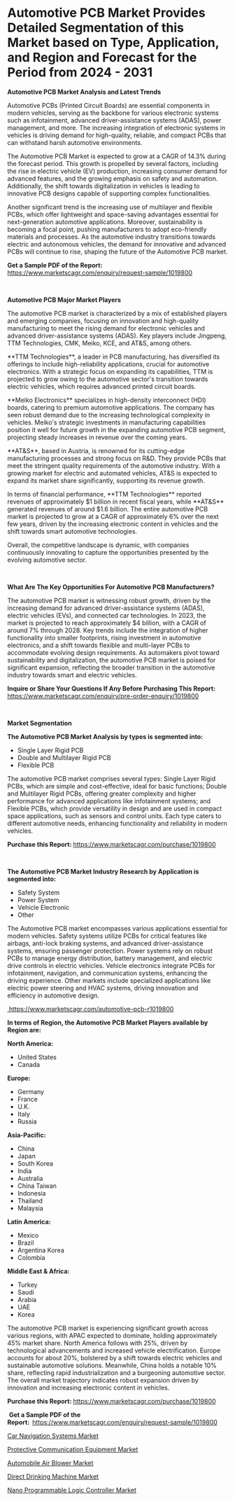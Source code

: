 <p><h1>Automotive PCB Market Provides Detailed Segmentation of this Market based on Type, Application, and Region and Forecast for the Period from 2024 - 2031</h1></p><p><strong>Automotive PCB Market Analysis and Latest Trends</strong></p>
<p><p>Automotive PCBs (Printed Circuit Boards) are essential components in modern vehicles, serving as the backbone for various electronic systems such as infotainment, advanced driver-assistance systems (ADAS), power management, and more. The increasing integration of electronic systems in vehicles is driving demand for high-quality, reliable, and compact PCBs that can withstand harsh automotive environments.</p><p>The Automotive PCB Market is expected to grow at a CAGR of 14.3% during the forecast period. This growth is propelled by several factors, including the rise in electric vehicle (EV) production, increasing consumer demand for advanced features, and the growing emphasis on safety and automation. Additionally, the shift towards digitalization in vehicles is leading to innovative PCB designs capable of supporting complex functionalities.</p><p>Another significant trend is the increasing use of multilayer and flexible PCBs, which offer lightweight and space-saving advantages essential for next-generation automotive applications. Moreover, sustainability is becoming a focal point, pushing manufacturers to adopt eco-friendly materials and processes. As the automotive industry transitions towards electric and autonomous vehicles, the demand for innovative and advanced PCBs will continue to rise, shaping the future of the Automotive PCB market.</p></p>
<p><strong>Get a Sample PDF of the Report:&nbsp;</strong> <a href="https://www.marketscagr.com/enquiry/request-sample/1019800?utm_campaign=1610&utm_medium=2&utm_source=Github&utm_content=ia&utm_term=02112024&utm_id=automotive-pcb">https://www.marketscagr.com/enquiry/request-sample/1019800</a></p>
<p>&nbsp;</p>
<p><strong>Automotive PCB Major Market Players</strong></p>
<p><p>The automotive PCB market is characterized by a mix of established players and emerging companies, focusing on innovation and high-quality manufacturing to meet the rising demand for electronic vehicles and advanced driver-assistance systems (ADAS). Key players include Jingpeng, TTM Technologies, CMK, Meiko, KCE, and AT&S, among others.</p><p>**TTM Technologies**, a leader in PCB manufacturing, has diversified its offerings to include high-reliability applications, crucial for automotive electronics. With a strategic focus on expanding its capabilities, TTM is projected to grow owing to the automotive sector's transition towards electric vehicles, which requires advanced printed circuit boards.</p><p>**Meiko Electronics** specializes in high-density interconnect (HDI) boards, catering to premium automotive applications. The company has seen robust demand due to the increasing technological complexity in vehicles. Meiko's strategic investments in manufacturing capabilities position it well for future growth in the expanding automotive PCB segment, projecting steady increases in revenue over the coming years.</p><p>**AT&S**, based in Austria, is renowned for its cutting-edge manufacturing processes and strong focus on R&D. They provide PCBs that meet the stringent quality requirements of the automotive industry. With a growing market for electric and automated vehicles, AT&S is expected to expand its market share significantly, supporting its revenue growth.</p><p>In terms of financial performance, **TTM Technologies** reported revenues of approximately $1 billion in recent fiscal years, while **AT&S** generated revenues of around $1.6 billion. The entire automotive PCB market is projected to grow at a CAGR of approximately 6% over the next few years, driven by the increasing electronic content in vehicles and the shift towards smart automotive technologies.</p><p>Overall, the competitive landscape is dynamic, with companies continuously innovating to capture the opportunities presented by the evolving automotive sector.</p></p>
<p>&nbsp;</p>
<p><strong>What Are The Key Opportunities For Automotive PCB Manufacturers?</strong></p>
<p><p>The automotive PCB market is witnessing robust growth, driven by the increasing demand for advanced driver-assistance systems (ADAS), electric vehicles (EVs), and connected car technologies. In 2023, the market is projected to reach approximately $4 billion, with a CAGR of around 7% through 2028. Key trends include the integration of higher functionality into smaller footprints, rising investment in automotive electronics, and a shift towards flexible and multi-layer PCBs to accommodate evolving design requirements. As automakers pivot toward sustainability and digitalization, the automotive PCB market is poised for significant expansion, reflecting the broader transition in the automotive industry towards smart and electric vehicles.</p></p>
<p><strong>Inquire or Share Your Questions If Any Before Purchasing This Report:</strong> <a href="https://www.marketscagr.com/enquiry/pre-order-enquiry/1019800?utm_campaign=1610&utm_medium=2&utm_source=Github&utm_content=ia&utm_term=02112024&utm_id=automotive-pcb">https://www.marketscagr.com/enquiry/pre-order-enquiry/1019800</a></p>
<p>&nbsp;</p>
<p><strong>Market Segmentation</strong></p>
<p><strong>The Automotive PCB Market Analysis by types is segmented into:</strong></p>
<p><ul><li>Single Layer Rigid PCB</li><li>Double and Multilayer Rigid PCB</li><li>Flexible PCB</li></ul></p>
<p><p>The automotive PCB market comprises several types: Single Layer Rigid PCBs, which are simple and cost-effective, ideal for basic functions; Double and Multilayer Rigid PCBs, offering greater complexity and higher performance for advanced applications like infotainment systems; and Flexible PCBs, which provide versatility in design and are used in compact space applications, such as sensors and control units. Each type caters to different automotive needs, enhancing functionality and reliability in modern vehicles.</p></p>
<p><strong>Purchase this Report:&nbsp;</strong><a href="https://www.marketscagr.com/purchase/1019800?utm_campaign=1610&utm_medium=2&utm_source=Github&utm_content=ia&utm_term=02112024&utm_id=automotive-pcb">https://www.marketscagr.com/purchase/1019800</a></p>
<p>&nbsp;</p>
<p><strong>The Automotive PCB Market Industry Research by Application is segmented into:</strong></p>
<p><ul><li>Safety System</li><li>Power System</li><li>Vehicle Electronic</li><li>Other</li></ul></p>
<p><p>The Automotive PCB market encompasses various applications essential for modern vehicles. Safety systems utilize PCBs for critical features like airbags, anti-lock braking systems, and advanced driver-assistance systems, ensuring passenger protection. Power systems rely on robust PCBs to manage energy distribution, battery management, and electric drive controls in electric vehicles. Vehicle electronics integrate PCBs for infotainment, navigation, and communication systems, enhancing the driving experience. Other markets include specialized applications like electric power steering and HVAC systems, driving innovation and efficiency in automotive design.</p></p>
<p><a href="https://www.marketscagr.com/automotive-pcb-r1019800?utm_campaign=1610&utm_medium=2&utm_source=Github&utm_content=ia&utm_term=02112024&utm_id=automotive-pcb">&nbsp;https://www.marketscagr.com/automotive-pcb-r1019800</a></p>
<p><strong>In terms of Region, the Automotive PCB Market Players available by Region are:</strong></p>
<p>
    <p> <strong> North America: </strong>
        <ul>
            <li>United States</li>
            <li>Canada</li>
        </ul>
        </p> 
    <p> <strong> Europe: </strong>
        <ul>
            <li>Germany</li>
            <li>France</li>
            <li>U.K.</li>
            <li>Italy</li>
            <li>Russia</li>
        </ul>
        </p> 
    <p> <strong> Asia-Pacific: </strong>
        <ul>
            <li>China</li>
            <li>Japan</li>
            <li>South Korea</li>
            <li>India</li>
            <li>Australia</li>
            <li>China Taiwan</li>
            <li>Indonesia</li>
            <li>Thailand</li>
            <li>Malaysia</li>
        </ul>
        </p> 
    <p> <strong> Latin America: </strong>
        <ul>
            <li>Mexico</li>
            <li>Brazil</li>
            <li>Argentina Korea</li>
            <li>Colombia</li>
        </ul>
        </p> 
    <p> <strong> Middle East & Africa: </strong>
        <ul>
            <li>Turkey</li>
            <li>Saudi</li>
            <li>Arabia</li>
            <li>UAE</li>
            <li>Korea</li>
        </ul>
    </p>
    </p>
<p><p>The automotive PCB market is experiencing significant growth across various regions, with APAC expected to dominate, holding approximately 45% market share. North America follows with 25%, driven by technological advancements and increased vehicle electrification. Europe accounts for about 20%, bolstered by a shift towards electric vehicles and sustainable automotive solutions. Meanwhile, China holds a notable 10% share, reflecting rapid industrialization and a burgeoning automotive sector. The overall market trajectory indicates robust expansion driven by innovation and increasing electronic content in vehicles.</p></p>
<p><strong>Purchase this Report: </strong><a href="https://www.marketscagr.com/purchase/1019800?utm_campaign=1610&utm_medium=2&utm_source=Github&utm_content=ia&utm_term=02112024&utm_id=automotive-pcb">https://www.marketscagr.com/purchase/1019800</a></p>
<p>&nbsp;<strong>Get a Sample PDF of the Report:&nbsp;&nbsp;</strong><a href="https://www.marketscagr.com/enquiry/request-sample/1019800?utm_campaign=1610&utm_medium=2&utm_source=Github&utm_content=ia&utm_term=02112024&utm_id=automotive-pcb">https://www.marketscagr.com/enquiry/request-sample/1019800</a></p>
<p><strong></strong></p>
<p><p><a href="https://github.com/abbislposival/Market-Research-Report-List-1/blob/main/car-navigation-systems-market.md?utm_campaign=1610&utm_medium=2&utm_source=Github&utm_content=ia&utm_term=02112024&utm_id=automotive-pcb">Car Navigation Systems Market</a></p><p><a href="https://www.linkedin.com/pulse/global-protective-communication-equipment-market-trends-analysis-xsamc?utm_campaign=1610&utm_medium=2&utm_source=Github&utm_content=ia&utm_term=02112024&utm_id=automotive-pcb">Protective Communication Equipment Market</a></p><p><a href="https://www.linkedin.com/pulse/automobile-air-blower-market-overview-forecast-2024--ngckc?utm_campaign=1610&utm_medium=2&utm_source=Github&utm_content=ia&utm_term=02112024&utm_id=automotive-pcb">Automobile Air Blower Market</a></p><p><a href="https://www.linkedin.com/pulse/direct-drinking-machine-market-size-share-analysis-growth-hlksc?utm_campaign=1610&utm_medium=2&utm_source=Github&utm_content=ia&utm_term=02112024&utm_id=automotive-pcb">Direct Drinking Machine Market</a></p><p><a href="https://www.linkedin.com/pulse/future-trends-global-nano-programmable-logic-controller-market-6t4bc?utm_campaign=1610&utm_medium=2&utm_source=Github&utm_content=ia&utm_term=02112024&utm_id=automotive-pcb">Nano Programmable Logic Controller Market</a></p></p>